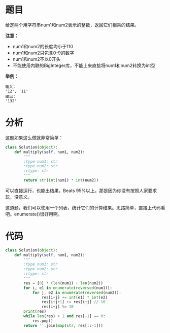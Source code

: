 # 题目

给定两个用字符串num1和num2表示的整数，返回它们相乘的结果。

**注意：**

 - num1和num2的长度均小于110
 - num1和num2只包含0-9的数字
 - num1和num2不以0开头
 - 不能使用内联的BigInteger库，不能上来直接将num1和num2转换为int型

**举例：**

``` 
输入：
'12', '11'
输出：
'132'
```

# 分析

这题如果这么做就非常简单：

``` python
class Solution(object):
    def multiply(self, num1, num2):
        """
        :type num1: str
        :type num2: str
        :rtype: str
        """
        return str(int(num1) * int(num2))
```

可以直接运行，也能出结果，Beats 95%以上。那是因为你没有按照人家要求玩，没意义。

这道题，我们可以使用一个列表，统计它们的计算结果。思路简单，直接上代码看吧。enumerate()很好用啊。

# 代码

``` python
class Solution(object):
    def multiply(self, num1, num2):
        """
        :type num1: str
        :type num2: str
        :rtype: str
        """
       	res = [0] * (len(num1) + len(num2))
        for i, e1 in enumerate(reversed(num1)):
            for j, e2 in enumerate(reversed(num2)):
                res[i+j] += int(e1) * int(e2)
                res[i+j+1] += res[i+j] // 10
                res[i+j] %= 10
        print(res)
        while len(res) > 1 and res[-1] == 0:
            res.pop()
        return ''.join(map(str, res[::-1]))
```


